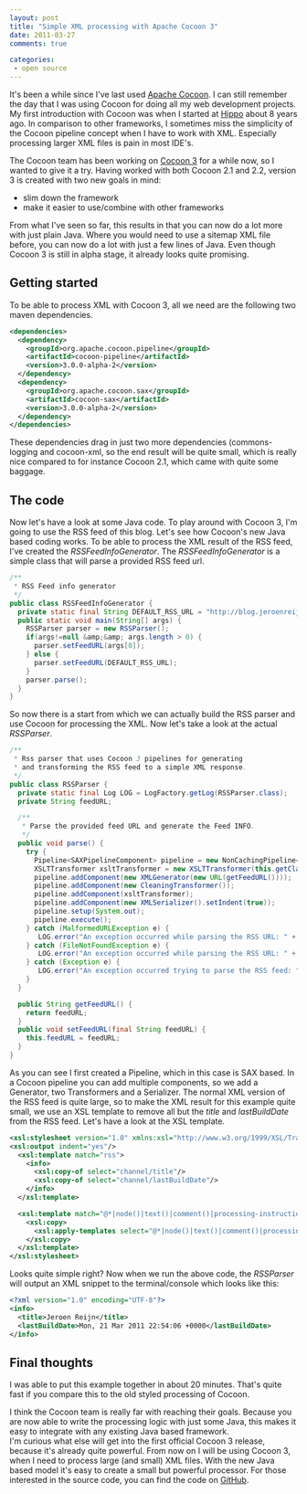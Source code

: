 ```yaml
---
layout: post
title: "Simple XML processing with Apache Cocoon 3"
date: 2011-03-27
comments: true

categories:
 - open source
---
```


It's been a while since I've last used <a href="http://cocoon.apache.org/">Apache Cocoon</a>. I can still remember the day that I was using Cocoon for doing all my web development projects. My first introduction with Cocoon was when I started at <a href="http://www.onehippo.com/">Hippo</a> about 8 years ago. In comparison to other frameworks, I sometimes miss the simplicity of the Cocoon pipeline concept when I have to work with XML. Especially processing larger XML files is pain in most IDE's.

The Cocoon team has been working on <a href="http://cocoon.apache.org/3.0/index.html">Cocoon 3</a> for a while now, so I wanted to give it a try. Having worked with both Cocoon 2.1 and 2.2, version 3 is created with two new goals in mind:

+ slim down the framework
+ make it easier to use/combine with other frameworks

From what I've seen so far, this results in that you can now do a lot more with just plain Java. Where you would need to use a sitemap XML file before, you can now do a lot with just a few lines of Java. Even though Cocoon 3 is still in alpha stage, it already looks quite promising.
<h2>Getting started</h2>To be able to process XML with Cocoon 3, all we need are the following two maven dependencies.

``` xml
<dependencies>
  <dependency>
    <groupId>org.apache.cocoon.pipeline</groupId>
    <artifactId>cocoon-pipeline</artifactId>
    <version>3.0.0-alpha-2</version>
  </dependency>
  <dependency>
    <groupId>org.apache.cocoon.sax</groupId>
    <artifactId>cocoon-sax</artifactId>
    <version>3.0.0-alpha-2</version>
  </dependency>
</dependencies>
```

These dependencies drag in just two more dependencies (commons-logging and cocoon-xml, so the end result will be quite small, which is really nice compared to for instance Cocoon 2.1, which came with quite some baggage.

## The code

Now let's have a look at some Java code. To play around with Cocoon 3, I'm going to use the RSS feed of this blog. Let's see how Cocoon's new Java based coding works. To be able to process the XML result of the RSS feed, I've created the <i>RSSFeedInfoGenerator</i>. The <i>RSSFeedInfoGenerator</i> is a simple class that will parse a provided RSS feed url.

``` java
/**
 * RSS Feed info generator
 */
public class RSSFeedInfoGenerator {
  private static final String DEFAULT_RSS_URL = "http://blog.jeroenreijn.com/feed.xml";
  public static void main(String[] args) {
    RSSParser parser = new RSSParser();
    if(args!=null &amp;&amp; args.length > 0) {
      parser.setFeedURL(args[0]);
    } else {
      parser.setFeedURL(DEFAULT_RSS_URL);
    }
    parser.parse();
  }
}
```

So now there is a start from which we can actually build the RSS parser and use Cocoon for processing the XML. Now let's take a look at
the actual <i>RSSParser</i>.

``` java
/**
 * Rss parser that uses Cocoon 3 pipelines for generating
 * and transforming the RSS feed to a simple XML response.
 */
public class RSSParser {
  private static final Log LOG = LogFactory.getLog(RSSParser.class);
  private String feedURL;

  /**
   * Parse the provided feed URL and generate the Feed INFO.
   */
  public void parse() {
    try {
      Pipeline<SAXPipelineComponent> pipeline = new NonCachingPipeline<SAXPipelineComponent>();
      XSLTTransformer xsltTransformer = new XSLTTransformer(this.getClass().getResource("simplify-rss.xsl"));
      pipeline.addComponent(new XMLGenerator(new URL(getFeedURL())));
      pipeline.addComponent(new CleaningTransformer());
      pipeline.addComponent(xsltTransformer);
      pipeline.addComponent(new XMLSerializer().setIndent(true));
      pipeline.setup(System.out);
      pipeline.execute();
    } catch (MalformedURLException e) {
       LOG.error("An exception occurred while parsing the RSS URL: " + e.getMessage());
    } catch (FileNotFoundException e) {
       LOG.error("An exception occurred while parsing the RSS URL: " + e.getMessage());
    } catch (Exception e) {
       LOG.error("An exception occurred trying to parse the RSS feed: " + e.getMessage());
    }
  }

  public String getFeedURL() {
    return feedURL;
  }
  public void setFeedURL(final String feedURL) {
    this.feedURL = feedURL;
  }
}
```

As you can see I first created a Pipeline, which in this case is SAX based. In a Cocoon pipeline you can add multiple components, so we add a Generator, two Transformers and a Serializer. The normal XML version of the RSS feed is quite large, so to make the XML result for this example quite small, we use an XSL template to remove all but the <i>title</i> and <i>lastBuildDate</i> from the RSS feed. Let's have a look at the XSL template.

``` xml
<xsl:stylesheet version="1.0" xmlns:xsl="http://www.w3.org/1999/XSL/Transform">
<xsl:output indent="yes"/>
  <xsl:template match="rss">
    <info>
      <xsl:copy-of select="channel/title"/>
      <xsl:copy-of select="channel/lastBuildDate"/>
    </info>
  </xsl:template>

  <xsl:template match="@*|node()|text()|comment()|processing-instruction()" priority="-1">
    <xsl:copy>
      <xsl:apply-templates select="@*|node()|text()|comment()|processing-instruction()" />
    </xsl:copy>
  </xsl:template>
</xsl:stylesheet>
```

Looks quite simple right? Now when we run the above code, the <i>RSSParser</i> will output an XML snippet to the terminal/console which looks like this:

``` xml
<?xml version="1.0" encoding="UTF-8"?>
<info>
  <title>Jeroen Reijn</title>
  <lastBuildDate>Mon, 21 Mar 2011 22:54:06 +0000</lastBuildDate>
</info>
```

## Final thoughts
I was able to put this example together in about 20 minutes. That's quite fast if you compare this to the old styled processing of Cocoon.

I think the Cocoon team is really far with reaching their goals. Because you are now able to write the processing logic with just some Java, this makes it easy to integrate with any existing Java based framework. <br />I'm curious what else will get into the first official Cocoon 3 release, because it's already quite powerful. From now on I will be using Cocoon 3, when I need to process large (and small) XML files. With the new Java based model it's easy to create a small but powerful processor.
For those interested in the source code, you can find the code on <a href="https://github.com/jreijn/cocoon3-demo">GitHub</a>.
